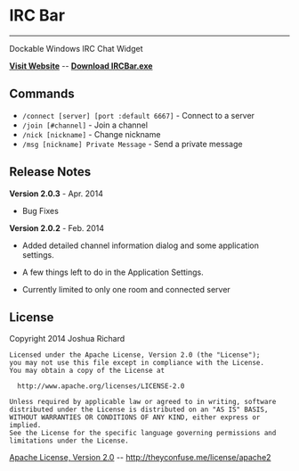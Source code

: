 # IRC Bar #
-----------

Dockable Windows IRC Chat Widget

[**Visit Website**](http://theyconfuse.me/code/IRCBar) -- [**Download IRCBar.exe**](http://theyconfuse.me/downloads/binary/IRCBar.exe)


## Commands ##
- `/connect [server] [port :default 6667]` - Connect to a server
- `/join [#channel]` - Join a channel
- `/nick [nickname]` - Change nickname
- `/msg [nickname] Private Message` - Send a private message


## Release Notes ##

**Version 2.0.3** - Apr. 2014

- Bug Fixes


**Version 2.0.2** - Feb. 2014

- Added detailed channel information dialog and some application settings.
 * A few things left to do in the Application Settings.
- Currently limited to only one room and connected server


## License ##

Copyright 2014 Joshua Richard

    Licensed under the Apache License, Version 2.0 (the "License");
    you may not use this file except in compliance with the License.
    You may obtain a copy of the License at

      http://www.apache.org/licenses/LICENSE-2.0

    Unless required by applicable law or agreed to in writing, software
    distributed under the License is distributed on an "AS IS" BASIS,
    WITHOUT WARRANTIES OR CONDITIONS OF ANY KIND, either express or implied.
    See the License for the specific language governing permissions and
    limitations under the License.

[Apache License, Version 2.0](http://theyconfuse.me/license/apache2) -- <http://theyconfuse.me/license/apache2>